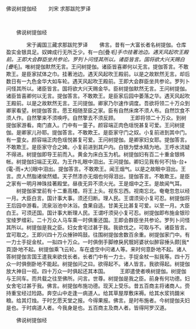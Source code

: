   佛说树提伽经
                        　　刘宋 求那跋陀罗译

                        
        　      


　　佛说树提伽经

　　　　宋于阗国三藏求那跋陀罗译
　　佛言。昔有一大富长者名树提伽。仓库盈实金银具足。奴婢成行无所乏少。有一白[疊*毛]手巾挂著池边。遇天风起吹王殿前。王即大会群臣坐共参论。罗列卜问怪其所以。诸臣皆言。国将欲大兴天赐白[疊*毛]。唯树提伽默然无言。王问树提伽。诸臣皆喜卿何以无言。提伽答言。不敢欺王。是臣家拭体之巾。挂著池边。遇天风起吹王殿前。以是之故默然无言。却后数日有一九色金华大如车轮。遇天风起吹王殿前。王即大会群臣坐共参论。罗列卜问怪其所以。诸臣皆言。国将欲大兴天赐金华。臣树提伽默然无言。王问树提伽。诸臣皆喜卿何以无言。提伽答言。不敢欺王。是臣家后园中萎落之华。遇天风起吹王殿前。以是之故默然无言。王问提伽。卿家乃尔速作调度。吾欲将领二十万众到卿家看望。树提伽答言。愿王相随至臣之家。臣有自然床席不须人布。自然饮食不须人作。自然擎来不须唤呼。自然擎去不须反顾。
　　王即将领二十万众。到树提伽家游看。南门直入。门中有一童子。颜容端正肉色瑶悦甚复可爱。王问树提伽。是卿家儿孙耶。提伽答言。不敢欺王。是臣家守门之奴。小复前进到其中门。有一童女。颜容端正肉色瑶悦甚复可爱。王问树提伽。是卿家妇女耶。提伽答言。不敢欺王。是臣家守合之婢。小复前进到其户内。白银为壁水精为地。王呼水流疑不得进。树提伽即导王前而入。黄金为床白玉为机。树提伽妇有百二十重金银帏帐。树提伽妇端正无双。为王作礼眼中泪出。王问提伽。卿妇见我有何不[怡-台+(電-雨+大)]眼中泪出。提伽答言。不敢欺王。闻王烟气。以是之故眼中泪出。王言。庶人然脂诸侯然蜡。天子然漆亦无烟也何得泪出。提伽答言。不敢欺王。是臣之家有一明月神珠挂著殿堂。昼夜无异不须火光。王是烟中之王。是故闻气耳。
　　树提伽家堂前有十二重高楼。将王上头。视东忘西。视南忘北。奄奄忽忽以经一月。大臣白言。国计事大事。须还归断。理人民。王谓须臾小复可忍。树提伽将王后园中游看。流泉浴池中沐浴。食果自适。甘美无比甚复可爱。以至一月。大臣白王。可须还国。国计事大断理人民。王谓吁须臾小复可忍。树提伽即布施金银珍宝绫罗缯彩。二十万众人马车乘一时俱重还国。王即会群臣坐共参论。罗列卜问怪其所以。树提伽是我之臣。妇女舍宅过甚于我。我欲伐之。可取与不。诸臣皆言。宜可取之。王即兴四十万众捶钟鸣鼓。往围树提伽舍数百余重。树提伽家门中。有一力士手捉金杖。一拟四十万众。一时俱倒手脚缭戾尻髋妸婆状似醉容捶头颇[我*頁]卧地不起。树提伽乘飞云轮。车在虚空中问诸人等。来时何意卧地不起。诸人答树提伽言国王遣我来欲伐长者。长者门中有一力士。手捉金杖一拟我等。四十万众一时俱倒卧地不能起。树提伽问之曰。欲得起不。诸人皆言。我欲得起。树提伽放大神目一视。四十万众一时俱起还其本国。
　　王即遣使者唤树提伽。树提伽与王同车。而共载之往至佛所。问言。世尊。树提伽是我之臣。前身有何功德。妇女舍宅过甚于我。佛言。树提伽布施功德。现天上受乐。昔五百商主将诸商人。赍持重宝经过险路。奔空山中走逢一病道人。给其草屋厚敷床褥。给其水浆钨錥米粮。给其灯烛。于时乞愿天堂之报。今得果报。佛言。是时布施者。今树提伽夫妇是也。于时病道人者。今我身是也。五百商主及商人者。皆得阿罗汉道。

　　佛说树提伽经


